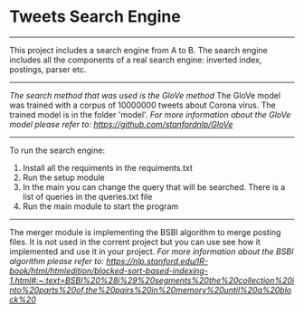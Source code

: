 # Tweets Search Engine
*******************************

This project includes a search engine from A to B.
The search engine includes all the components of a real search engine: inverted index, postings, parser etc.


********************************

_The search method that was used is the GloVe method_ 
The GloVe model was trained with a corpus of 10000000 tweets about Corona virus. The trained model is in the folder 'model'.
_For more information about the GloVe model please refer to: https://github.com/stanfordnlp/GloVe_

********************************

To run the search engine:
  1) Install all the requiments in the requiments.txt
  2) Run the setup module
  3) In the main you can change the query that will be searched. There is a list of queries in the queries.txt file
  4) Run the main module to start the program

********************************
The merger module is implementing the BSBI algorithm to merge posting files.
It is not used in the corrent project but you can use see how it implemented and use it in your project.
_For more information about the BSBI algorithm please refer to:
https://nlp.stanford.edu/IR-book/html/htmledition/blocked-sort-based-indexing-1.html#:~:text=BSBI%20%28i%29%20segments%20the%20collection%20into%20parts%20of,the%20pairs%20in%20memory%20until%20a%20block%20_
